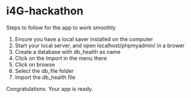 # i4G-hackathon

Steps to follow for the app to work smoothly
1.  Ensure you have a local saver installed on the computer
2.  Start your local server, and open localhost/phpmyadmin/ in a brower
3.  Create a database with db_health as name
4.  Click on the Import in the menu there
5.  Click on browse
6.  Select the db_file folder
7. Import the db_health file

Congratulations. Your app is ready.